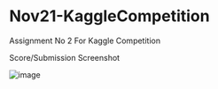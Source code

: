 # Nov21-KaggleCompetition
Assignment No 2 For Kaggle Competition

Score/Submission Screenshot

![image](https://user-images.githubusercontent.com/61775133/144135731-3e2436fa-0a44-4bed-95ec-4708bb125d89.png)
